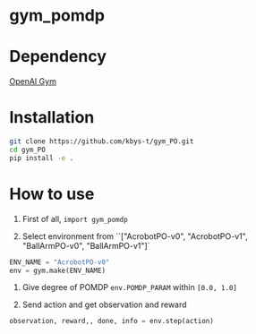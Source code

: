 # gym_pomdp

# Dependency

[OpenAI Gym](https://github.com/openai/gym)

# Installation

```bash
git clone https://github.com/kbys-t/gym_PO.git
cd gym_PO
pip install -e .
```

# How to use
1. First of all,
`import gym_pomdp`

1. Select environment from ``["AcrobotPO-v0", "AcrobotPO-v1", "BallArmPO-v0", "BallArmPO-v1"]`
```python
ENV_NAME = "AcrobotPO-v0"
env = gym.make(ENV_NAME)
```

1. Give degree of POMDP `env.POMDP_PARAM` within `[0.0, 1.0]`

1. Send action and get observation and reward
```python
observation, reward,, done, info = env.step(action)
```
